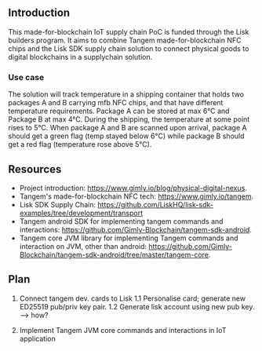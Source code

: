 ## Introduction
This made-for-blockchain IoT supply chain PoC is funded through the Lisk builders program. It aims to combine Tangem made-for-blockchain NFC chips and the Lisk SDK supply chain solution to connect physical goods to digital blockchains in a supplychain solution.

### Use case
The solution will track temperature in a shipping container that holds two packages A and B carrying mfb NFC chips, and that have different temperature requirements. Package A can be stored at max 6°C and Package B at max 4°C. During the shipping, the temperature at some point rises to 5°C. When package A and B are scanned upon arrival, package A should get a green flag (temp stayed below 6°C) while package B should get a red flag (temperature rose above 5°C).

## Resources
* Project introduction: https://www.gimly.io/blog/physical-digital-nexus.  
* Tangem's made-for-blockchain NFC tech: https://www.gimly.io/tangem.  
* Lisk SDK Supply Chain: https://github.com/LiskHQ/lisk-sdk-examples/tree/development/transport
* Tangem android SDK for implementing tangem commands and interactions: https://github.com/Gimly-Blockchain/tangem-sdk-android.   
* Tangem core JVM library for implementing Tangem commands and interaction on JVM, other than android: https://github.com/Gimly-Blockchain/tangem-sdk-android/tree/master/tangem-core.   

## Plan
1. Connect tangem dev. cards to Lisk
1.1 Personalise card; generate new ED25519 pub/priv key pair. 
1.2 Generate lisk account using new pub key. --> how?

2. Implement Tangem JVM core commands and interactions in IoT application
